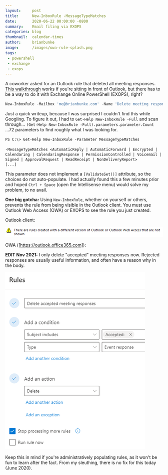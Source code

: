 ```yaml
---
layout:     post
title:      New-InboxRule -MessageTypeMatches
date:       2020-06-22 00:00:00 -0800
summary:    Email filing via EXOPS
categories: blog
thumbnail:  calendar-times
author:     brianbunke
image:      /images/owa-rule-splash.png
tags:
 - powershell
 - exchange
 - exops
---
```




A coworker asked for an Outlook rule that deleted all meeting responses. [This walkthrough] works if you're sitting in front of Outlook, but there has to be a way to do it with Exchange Online PowerShell (EXOPS), right?

```powershell
New-InboxRule -Mailbox 'me@brianbunke.com' -Name 'Delete meeting responses' -MessageTypeMatches CalendaringResponse -DeleteMessage:$true -StopProcessingRules:$true
```

Just a quick writeup, because I was surprised I couldn't find this while Googling. To figure it out, I had to `Get-Help New-InboxRule -Full` and scan through... `(Get-Help New-InboxRule -Full).parameters.parameter.Count` ...72 parameters to find roughly what I was looking for.

```
PS C:\> Get-Help New-InboxRule -Parameter MessageTypeMatches

-MessageTypeMatches <AutomaticReply | AutomaticForward | Encrypted | Calendaring | CalendaringResponse | PermissionControlled | Voicemail | Signed | ApprovalRequest | ReadReceipt | NonDeliveryReport>
[...]
```

This parameter does not implement a `[ValidateSet()]` attribute, so the choices do not auto-populate. I had actually found this a few minutes prior and hoped `Ctrl + Space` (open the Intellisense menu) would solve my problem, to no avail.

**One big gotcha:** Using `New-InboxRule`, whether on yourself or others, prevents the rule from being visible in the Outlook client. You must use Outlook Web Access (OWA) or EXOPS to see the rule you just created.

Outlook client:

[![outlook-rule-warning](/images/outlook-rule-warning.png)](/images/outlook-rule-warning.png)

OWA ([https://outlook.office365.com]):

**EDIT Nov 2021:** I only delete "accepted" meeting responses now. Rejected responses are usually useful information, and often have a reason why in the body.

[![owa-rule](/images/owa-rule.png)](/images/owa-rule.png)

Keep this in mind if you're administratively populating rules, as it won't be fun to learn after the fact. From my sleuthing, there is no fix for this today (June 2020).



[This walkthrough]: https://www.extendoffice.com/documents/outlook/1894-outlook-remove-meeting-responses.html
